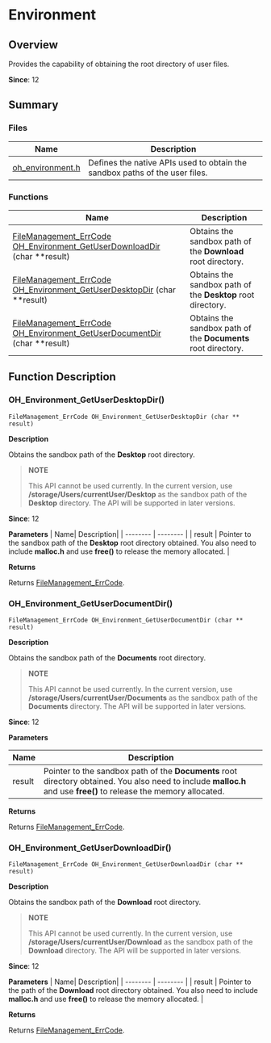 # Environment


## Overview

Provides the capability of obtaining the root directory of user files.

**Since**: 12


## Summary


### Files

| Name| Description|
| -------- | -------- |
| [oh_environment.h](oh__environment_8h.md) | Defines the native APIs used to obtain the sandbox paths of the user files. |


### Functions

| Name| Description|
| -------- | -------- |
| [FileManagement_ErrCode](_file_i_o.md#filemanagement_errcode) [OH_Environment_GetUserDownloadDir](#oh_environment_getuserdownloaddir) (char \*\*result) | Obtains the sandbox path of the **Download** root directory. |
| [FileManagement_ErrCode](_file_i_o.md#filemanagement_errcode) [OH_Environment_GetUserDesktopDir](#oh_environment_getuserdesktopdir) (char \*\*result) | Obtains the sandbox path of the **Desktop** root directory. |
| [FileManagement_ErrCode](_file_i_o.md#filemanagement_errcode) [OH_Environment_GetUserDocumentDir](#oh_environment_getuserdocumentdir) (char \*\*result) | Obtains the sandbox path of the **Documents** root directory. |


## Function Description


### OH_Environment_GetUserDesktopDir()

```
FileManagement_ErrCode OH_Environment_GetUserDesktopDir (char ** result)
```
**Description**

Obtains the sandbox path of the **Desktop** root directory.

> **NOTE**
>
> This API cannot be used currently. In the current version, use **/storage/Users/currentUser/Desktop** as the sandbox path of the **Desktop** directory. The API will be supported in later versions.

**Since**: 12

**Parameters**
| Name| Description|
| -------- | -------- |
| result | Pointer to the sandbox path of the **Desktop** root directory obtained. You also need to include **malloc.h** and use **free()** to release the memory allocated. |

**Returns**

Returns [FileManagement_ErrCode](_file_i_o.md#filemanagement_errcode).


### OH_Environment_GetUserDocumentDir()

```
FileManagement_ErrCode OH_Environment_GetUserDocumentDir (char ** result)
```
**Description**

Obtains the sandbox path of the **Documents** root directory.

> **NOTE**
>
> This API cannot be used currently. In the current version, use **/storage/Users/currentUser/Documents** as the sandbox path of the **Documents** directory. The API will be supported in later versions.

**Since**: 12

**Parameters**

| Name| Description|
| -------- | -------- |
| result | Pointer to the sandbox path of the **Documents** root directory obtained. You also need to include **malloc.h** and use **free()** to release the memory allocated. |

**Returns**

Returns [FileManagement_ErrCode](_file_i_o.md#filemanagement_errcode).


### OH_Environment_GetUserDownloadDir()

```
FileManagement_ErrCode OH_Environment_GetUserDownloadDir (char ** result)
```
**Description**

Obtains the sandbox path of the **Download** root directory.

> **NOTE**
>
> This API cannot be used currently. In the current version, use **/storage/Users/currentUser/Download** as the sandbox path of the **Download** directory. The API will be supported in later versions.

**Since**: 12

**Parameters**
| Name| Description|
| -------- | -------- |
| result | Pointer to the path of the **Download** root directory obtained. You also need to include **malloc.h** and use **free()** to release the memory allocated. |

**Returns**

Returns [FileManagement_ErrCode](_file_i_o.md#filemanagement_errcode).
